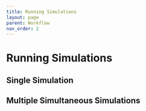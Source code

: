 ```yaml
---
title: Running Simulations
layout: page
parent: Workflow
nav_order: 2
---
```


# Running Simulations

## Single Simulation

## Multiple Simultaneous Simulations